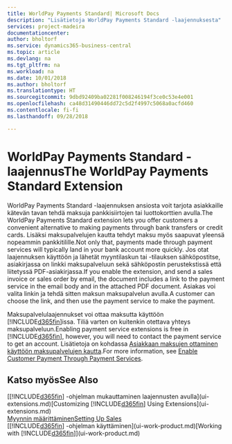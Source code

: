 ```yaml
---
title: WorldPay Payments Standard| Microsoft Docs
description: "Lisätietoja WorldPay Payments Standard -laajennuksesta"
services: project-madeira
documentationcenter: 
author: bholtorf
ms.service: dynamics365-business-central
ms.topic: article
ms.devlang: na
ms.tgt_pltfrm: na
ms.workload: na
ms.date: 10/01/2018
ms.author: bholtorf
ms.translationtype: HT
ms.sourcegitcommit: 9dbd92409ba02281f008246194f3ce0c53e4e001
ms.openlocfilehash: ca48d31490446dd72c5d2f4997c5068a0acfd460
ms.contentlocale: fi-fi
ms.lasthandoff: 09/28/2018

---
```

# <a name="the-worldpay-payments-standard-extension"></a><span data-ttu-id="4d0d2-103">WorldPay Payments Standard -laajennus</span><span class="sxs-lookup"><span data-stu-id="4d0d2-103">The WorldPay Payments Standard Extension</span></span>
<span data-ttu-id="4d0d2-104">WorldPay Payments Standard -laajennuksen ansiosta voit tarjota asiakkaille kätevän tavan tehdä maksuja pankkisiirtojen tai luottokorttien avulla.</span><span class="sxs-lookup"><span data-stu-id="4d0d2-104">The WorldPay Payments Standard extension lets you offer customers a convenient alternative to making payments through bank transfers or credit cards.</span></span> <span data-ttu-id="4d0d2-105">Lisäksi maksupalvelujen kautta tehdyt maksu myös saapuvat yleensä nopeammin pankkitilille.</span><span class="sxs-lookup"><span data-stu-id="4d0d2-105">Not only that, payments made through payment services will typically land in your bank account more quickly.</span></span>
<span data-ttu-id="4d0d2-106">Jos otat laajennuksen käyttöön ja lähetät myyntilaskun tai -tilauksen sähköpostitse, asiakirjassa on linkki maksupalveluun sekä sähköpostin perustekstissä että liitetyssä PDF-asiakirjassa.</span><span class="sxs-lookup"><span data-stu-id="4d0d2-106">If you enable the extension, and send a sales invoice or sales order by email, the document includes a link to the payment service in the email body and in the attached PDF document.</span></span> <span data-ttu-id="4d0d2-107">Asiakas voi valita linkin ja tehdä sitten maksun maksupalvelun avulla.</span><span class="sxs-lookup"><span data-stu-id="4d0d2-107">A customer can choose the link, and then use the payment service to make the payment.</span></span>

<span data-ttu-id="4d0d2-108">Maksupalvelulaajennukset voi ottaa maksutta käyttöön [!INCLUDE[d365fin](includes/d365fin_md.md)]issa. Tiliä varten on kuitenkin otettava yhteys maksupalveluun.</span><span class="sxs-lookup"><span data-stu-id="4d0d2-108">Enabling payment service extensions is free in [!INCLUDE[d365fin](includes/d365fin_md.md)], however, you will need to contact the payment service to get an account.</span></span> <span data-ttu-id="4d0d2-109">Lisätietoja on kohdassa [Asiakkaan maksujen ottaminen käyttöön maksupalvelujen kautta](sales-how-enable-payment-service-extensions.md).</span><span class="sxs-lookup"><span data-stu-id="4d0d2-109">For more information, see [Enable Customer Payment Through Payment Services](sales-how-enable-payment-service-extensions.md).</span></span>

## <a name="see-also"></a><span data-ttu-id="4d0d2-110">Katso myös</span><span class="sxs-lookup"><span data-stu-id="4d0d2-110">See Also</span></span>
<span data-ttu-id="4d0d2-111">[[!INCLUDE[d365fin](includes/d365fin_md.md)] -ohjelman mukauttaminen laajennusten avulla](ui-extensions.md)</span><span class="sxs-lookup"><span data-stu-id="4d0d2-111">[Customizing [!INCLUDE[d365fin](includes/d365fin_md.md)] Using Extensions](ui-extensions.md)</span></span>  
[<span data-ttu-id="4d0d2-112">Myynnin määrittäminen</span><span class="sxs-lookup"><span data-stu-id="4d0d2-112">Setting Up Sales</span></span>](sales-setup-sales.md)  
<span data-ttu-id="4d0d2-113">[[!INCLUDE[d365fin](includes/d365fin_md.md)] -ohjelman käyttäminen](ui-work-product.md)</span><span class="sxs-lookup"><span data-stu-id="4d0d2-113">[Working with [!INCLUDE[d365fin](includes/d365fin_md.md)]](ui-work-product.md)</span></span>

